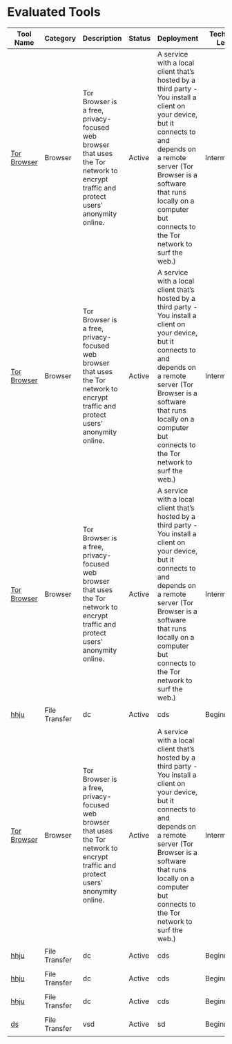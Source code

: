 # Evaluated Tools

| Tool Name | Category | Description | Status | Deployment | Technical Level | Documentation | Overall Rating | Last Tested |
|----------|-----------|-------------|---------|------------|-----------------|---------------|----------------|-------------|
| [Tor Browser](#) | Browser | Tor Browser is a free, privacy-focused web browser that uses the Tor network to encrypt traffic and protect users' anonymity online. | Active | A service with a local client that’s hosted by a third party - You install a client on your device, but it connects to and depends on a remote server (Tor Browser is a software that runs locally on a computer but connects to the Tor network to surf the web.) | Intermediate | [Details](categories/browser/tor-browser.md) | ⭐⭐⭐⭐⯪ (4.51) | 2025-04-02 |
| [Tor Browser](#) | Browser | Tor Browser is a free, privacy-focused web browser that uses the Tor network to encrypt traffic and protect users' anonymity online. | Active | A service with a local client that’s hosted by a third party - You install a client on your device, but it connects to and depends on a remote server (Tor Browser is a software that runs locally on a computer but connects to the Tor network to surf the web.) | Intermediate | [Details](categories/browser/tor-browser.md) | ⭐⭐⭐⭐⯪ (4.51) | 2025-04-02 |
| [Tor Browser](#) | Browser | Tor Browser is a free, privacy-focused web browser that uses the Tor network to encrypt traffic and protect users' anonymity online. | Active | A service with a local client that’s hosted by a third party - You install a client on your device, but it connects to and depends on a remote server (Tor Browser is a software that runs locally on a computer but connects to the Tor network to surf the web.) | Intermediate | [Details](categories/browser/tor-browser.md) | ⭐⭐⭐⭐⯪ (4.51) | 2025-04-02 |
| [hhju](#) | File Transfer | dc | Active | cds | Beginner | [Details](categories/file-transfer/hhju.md) | ⭐⭐⭐⯪☆ (3.40) | cd |
| [Tor Browser](#) | Browser | Tor Browser is a free, privacy-focused web browser that uses the Tor network to encrypt traffic and protect users' anonymity online. | Active | A service with a local client that’s hosted by a third party - You install a client on your device, but it connects to and depends on a remote server (Tor Browser is a software that runs locally on a computer but connects to the Tor network to surf the web.) | Intermediate | [Details](categories/browser/tor-browser.md) | ⭐⭐⭐⭐⯪ (4.51) | 2025-04-02 |
| [hhju](#) | File Transfer | dc | Active | cds | Beginner | [Details](categories/file-transfer/hhju.md) | ⭐⭐⭐⯪☆ (3.40) | cd |
| [hhju](#) | File Transfer | dc | Active | cds | Beginner | [Details](categories/file-transfer/hhju.md) | ⭐⭐⭐⯪☆ (3.40) | cd |
| [hhju](#) | File Transfer | dc | Active | cds | Beginner | [Details](categories/file-transfer/hhju.md) | ⭐⭐⭐⯪☆ (3.40) | cd |
| [ds](#) | File Transfer | vsd | Active | sd | Beginner | [Details](categories/file-transfer/ds.md) | ⭐⭐⭐⭐☆ (4.00) | 2024 |

